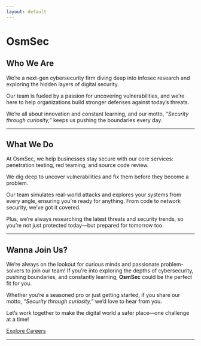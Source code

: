 ```yaml
---
layout: default
---
```


# OsmSec

## Who We Are

We’re a next-gen cybersecurity firm diving deep into infosec research and exploring the hidden layers of digital security.

Our team is fueled by a passion for uncovering vulnerabilities, and we’re here to help organizations build stronger defenses against today’s threats.

We’re all about innovation and constant learning, and our motto, *“Security through curiosity,”* keeps us pushing the boundaries every day.

___

## What We Do

At OsmSec, we help businesses stay secure with our core services: penetration testing, red teaming, and source code review.

We dig deep to uncover vulnerabilities and fix them before they become a problem.

Our team simulates real-world attacks and explores your systems from every angle, ensuring you’re ready for anything. From code to network security, we’ve got it covered.

Plus, we’re always researching the latest threats and security trends, so you’re not just protected today—but prepared for tomorrow too.

___

## Wanna Join Us?

We’re always on the lookout for curious minds and passionate problem-solvers to join our team! If you’re into exploring the depths of cybersecurity, pushing boundaries, and constantly learning, **OsmSec** could be the perfect fit for you.

Whether you’re a seasoned pro or just getting started, if you share our motto, *“Security through curiosity,”* we’d love to hear from you.

Let’s work together to make the digital world a safer place—one challenge at a time!

[Explore Careers](/careers)

___
